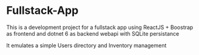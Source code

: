 # Fullstack-App

This is a development project for a fullstack app using ReactJS + Boostrap as frontend and dotnet 6 as backend webapi with SQLite persistance

It emulates a simple Users directory and Inventory management
